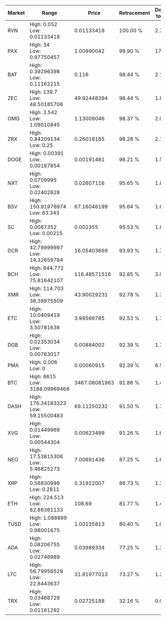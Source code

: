 | Market | Range | Price| Retracement | Doubles to 50% |
| --- | --- | --- | --- | --- |
| RVN | High: 0.052<br />Low: 0.01133418 | 0.01133418 | 100.00 % | 2.79 |
| PAX | High: 34<br />Low: 0.97750457 | 1.00990042 | 99.90 % | 17.32 |
| BAT | High: 0.39296398<br />Low: 0.11162215 | 0.116 | 98.44 % | 2.17 |
| ZEC | High: 139.7<br />Low: 48.50185706 | 49.92448394 | 98.44 % | 1.88 |
| OMG | High: 3.542<br />Low: 1.09010845 | 1.13009046 | 98.37 % | 2.05 |
| ZRX | High: 0.84209134<br />Low: 0.25 | 0.26018165 | 98.28 % | 2.10 |
| DOGE | High: 0.00391<br />Low: 0.00187854 | 0.00191481 | 98.21 % | 1.51 |
| NXT | High: 0.0709995<br />Low: 0.02402828 | 0.02607116 | 95.65 % | 1.82 |
| BSV | High: 150.91976974<br />Low: 63.343 | 67.16046199 | 95.64 % | 1.60 |
| SC | High: 0.0067352<br />Low: 0.00215 | 0.002355 | 95.53 % | 1.89 |
| DCR | High: 42.79999997<br />Low: 14.32659784 | 16.05403669 | 93.93 % | 1.78 |
| BCH | High: 644.772<br />Low: 75.81642107 | 116.48571516 | 92.85 % | 3.09 |
| XMR | High: 114.703<br />Low: 38.38975509 | 43.90029231 | 92.78 % | 1.74 |
| ETC | High: 10.0409419<br />Low: 3.50781638 | 3.99569785 | 92.53 % | 1.70 |
| DGB | High: 0.02353034<br />Low: 0.00763017 | 0.00884002 | 92.39 % | 1.76 |
| PMA | High: 0.008<br />Low: 0 | 0.00060915 | 92.39 % | 6.57 |
| BTC | High: 6615<br />Low: 3188.09969468 | 3467.08081963 | 91.86 % | 1.41 |
| DASH | High: 176.34183323<br />Low: 59.15500483 | 69.11250232 | 91.50 % | 1.70 |
| XVG | High: 0.01449969<br />Low: 0.00544304 | 0.00623499 | 91.26 % | 1.60 |
| NEO | High: 17.53815306<br />Low: 5.46825273 | 7.00691436 | 87.25 % | 1.64 |
| XRP | High: 0.56830999<br />Low: 0.2811 | 0.31922007 | 86.73 % | 1.33 |
| ETH | High: 224.513<br />Low: 82.86361133 | 108.69 | 81.77 % | 1.41 |
| TUSD | High: 1.088899<br />Low: 0.98001675 | 1.00135813 | 80.40 % | 1.03 |
| ADA | High: 0.08206755<br />Low: 0.02746989 | 0.03989334 | 77.25 % | 1.37 |
| LTC | High: 56.79956529<br />Low: 22.8443637 | 31.91977013 | 73.27 % | 1.25 |
| TRX | High: 0.03466728<br />Low: 0.01161292 | 0.02725188 | 32.16 % | 0.00 |
